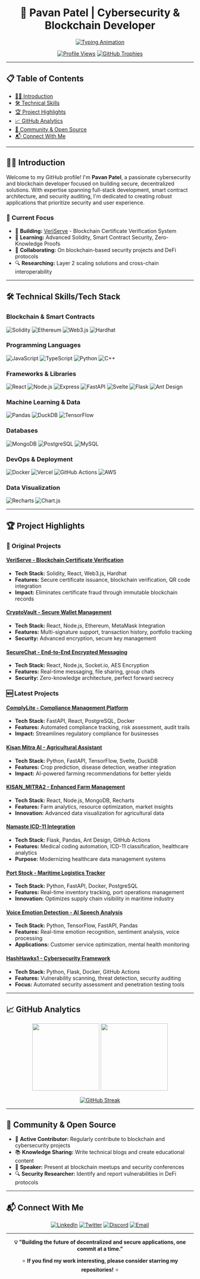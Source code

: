 <!-- ========================================================================================================================================================================================================
-->
<div align="center">

# 🚀 Pavan Patel | Cybersecurity & Blockchain Developer

<p align="center">
  <a href="https://git.io/typing-svg">
    <img src="https://readme-typing-svg.herokuapp.com?font=Fira+Code&size=22&pause=1000&color=00D9FF&center=true&vCenter=true&width=500&lines=Full-Stack+Blockchain+Developer;Cybersecurity+Enthusiast;Smart+Contract+Architect;Open+Source+Contributor" alt="Typing Animation" />
  </a>
</p>

[![Profile Views](https://komarev.com/ghpvc/?username=CODER7657&label=Profile%20Views&color=0e75b6&style=flat)](https://github.com/CODER7657) [![GitHub Trophies](https://github-profile-trophy.vercel.app/?username=CODER7657&theme=onedark&no-frame=true&column=7)](https://github.com/ryo-ma/github-profile-trophy)

</div>

---

## 📋 Table of Contents
- [👨‍💻 Introduction](#-introduction)
- [🛠️ Technical Skills](#️-technical-skills)
- [🏆 Project Highlights](#-project-highlights)
- [📈 GitHub Analytics](#-github-analytics)
- [🤝 Community & Open Source](#-community--open-source)
- [📬 Connect With Me](#-connect-with-me)

---

## 👨‍💻 Introduction

Welcome to my GitHub profile! I'm **Pavan Patel**, a passionate cybersecurity and blockchain developer focused on building secure, decentralized solutions. With expertise spanning full-stack development, smart contract architecture, and security auditing, I'm dedicated to creating robust applications that prioritize security and user experience.

### 🎯 Current Focus
- 🔭 **Building:** [VeriServe](https://github.com/CODER7657/VeriServe_block) - Blockchain Certificate Verification System
- 🌱 **Learning:** Advanced Solidity, Smart Contract Security, Zero-Knowledge Proofs
- 👯 **Collaborating:** On blockchain-based security projects and DeFi protocols
- 🔍 **Researching:** Layer 2 scaling solutions and cross-chain interoperability

---

## 🛠️ Technical Skills/Tech Stack

### **Blockchain & Smart Contracts**
![Solidity](https://img.shields.io/badge/Solidity-363636?style=for-the-badge&logo=solidity&logoColor=white)
![Ethereum](https://img.shields.io/badge/Ethereum-3C3C3D?style=for-the-badge&logo=ethereum&logoColor=white)
![Web3.js](https://img.shields.io/badge/Web3.js-F16822?style=for-the-badge&logo=web3.js&logoColor=white)
![Hardhat](https://img.shields.io/badge/Hardhat-FFF100?style=for-the-badge&logo=hardhat&logoColor=black)

### **Programming Languages**
![JavaScript](https://img.shields.io/badge/JavaScript-F7DF1E?style=for-the-badge&logo=javascript&logoColor=black)
![TypeScript](https://img.shields.io/badge/TypeScript-007ACC?style=for-the-badge&logo=typescript&logoColor=white)
![Python](https://img.shields.io/badge/Python-3776AB?style=for-the-badge&logo=python&logoColor=white)
![C++](https://img.shields.io/badge/C++-00599C?style=for-the-badge&logo=c%2B%2B&logoColor=white)

### **Frameworks & Libraries**
![React](https://img.shields.io/badge/React-20232A?style=for-the-badge&logo=react&logoColor=61DAFB)
![Node.js](https://img.shields.io/badge/Node.js-43853D?style=for-the-badge&logo=node.js&logoColor=white)
![Express](https://img.shields.io/badge/Express-000000?style=for-the-badge&logo=express&logoColor=white)
![FastAPI](https://img.shields.io/badge/FastAPI-005571?style=for-the-badge&logo=fastapi&logoColor=white)
![Svelte](https://img.shields.io/badge/Svelte-FF3E00?style=for-the-badge&logo=svelte&logoColor=white)
![Flask](https://img.shields.io/badge/Flask-000000?style=for-the-badge&logo=flask&logoColor=white)
![Ant Design](https://img.shields.io/badge/Ant%20Design-0170FE?style=for-the-badge&logo=antdesign&logoColor=white)

### **Machine Learning & Data**
![Pandas](https://img.shields.io/badge/Pandas-150458?style=for-the-badge&logo=pandas&logoColor=white)
![DuckDB](https://img.shields.io/badge/DuckDB-FFF000?style=for-the-badge&logo=duckdb&logoColor=black)
![TensorFlow](https://img.shields.io/badge/TensorFlow-FF6F00?style=for-the-badge&logo=tensorflow&logoColor=white)

### **Databases**
![MongoDB](https://img.shields.io/badge/MongoDB-4EA94B?style=for-the-badge&logo=mongodb&logoColor=white)
![PostgreSQL](https://img.shields.io/badge/PostgreSQL-316192?style=for-the-badge&logo=postgresql&logoColor=white)
![MySQL](https://img.shields.io/badge/MySQL-00000F?style=for-the-badge&logo=mysql&logoColor=white)

### **DevOps & Deployment**
![Docker](https://img.shields.io/badge/Docker-2496ED?style=for-the-badge&logo=docker&logoColor=white)
![Vercel](https://img.shields.io/badge/Vercel-000000?style=for-the-badge&logo=vercel&logoColor=white)
![GitHub Actions](https://img.shields.io/badge/GitHub%20Actions-2088FF?style=for-the-badge&logo=github-actions&logoColor=white)
![AWS](https://img.shields.io/badge/AWS-232F3E?style=for-the-badge&logo=amazon-aws&logoColor=white)

### **Data Visualization**
![Recharts](https://img.shields.io/badge/Recharts-FF6B6B?style=for-the-badge&logo=recharts&logoColor=white)
![Chart.js](https://img.shields.io/badge/Chart.js-FF6384?style=for-the-badge&logo=chart.js&logoColor=white)

---

## 🏆 Project Highlights

### 🚀 Original Projects

#### [VeriServe - Blockchain Certificate Verification](https://github.com/CODER7657/VeriServe_block)
- **Tech Stack:** Solidity, React, Web3.js, Hardhat
- **Features:** Secure certificate issuance, blockchain verification, QR code integration
- **Impact:** Eliminates certificate fraud through immutable blockchain records

#### [CryptoVault - Secure Wallet Management](https://github.com/CODER7657/CryptoVault)
- **Tech Stack:** React, Node.js, Ethereum, MetaMask Integration
- **Features:** Multi-signature support, transaction history, portfolio tracking
- **Security:** Advanced encryption, secure key management

#### [SecureChat - End-to-End Encrypted Messaging](https://github.com/CODER7657/SecureChat)
- **Tech Stack:** React, Node.js, Socket.io, AES Encryption
- **Features:** Real-time messaging, file sharing, group chats
- **Security:** Zero-knowledge architecture, perfect forward secrecy

### 🆕 Latest Projects

#### [ComplyLite - Compliance Management Platform](https://github.com/CODER7657/ComplyLite)
- **Tech Stack:** FastAPI, React, PostgreSQL, Docker
- **Features:** Automated compliance tracking, risk assessment, audit trails
- **Impact:** Streamlines regulatory compliance for businesses

#### [Kisan Mitra AI - Agricultural Assistant](https://github.com/CODER7657/Kisan-Mitra)
- **Tech Stack:** Python, FastAPI, TensorFlow, Svelte, DuckDB
- **Features:** Crop prediction, disease detection, weather integration
- **Impact:** AI-powered farming recommendations for better yields

#### [KISAN_MITRA2 - Enhanced Farm Management](https://github.com/CODER7657/KISAN_MITRA2)
- **Tech Stack:** React, Node.js, MongoDB, Recharts
- **Features:** Farm analytics, resource optimization, market insights
- **Innovation:** Advanced data visualization for agricultural data

#### [Namaste ICD-11 Integration](https://github.com/CODER7657/Namaste-ICD11-Integration)
- **Tech Stack:** Flask, Pandas, Ant Design, GitHub Actions
- **Features:** Medical coding automation, ICD-11 classification, healthcare analytics
- **Purpose:** Modernizing healthcare data management systems

#### [Port Stock - Maritime Logistics Tracker](https://github.com/CODER7657/port_stock)
- **Tech Stack:** Python, FastAPI, Docker, PostgreSQL
- **Features:** Real-time inventory tracking, port operations management
- **Innovation:** Optimizes supply chain visibility in maritime industry

#### [Voice Emotion Detection - AI Speech Analysis](https://github.com/CODER7657/voice-emotion-detection)
- **Tech Stack:** Python, TensorFlow, FastAPI, Pandas
- **Features:** Real-time emotion recognition, sentiment analysis, voice processing
- **Applications:** Customer service optimization, mental health monitoring

#### [HashHawks1 - Cybersecurity Framework](https://github.com/CODER7657/HashHawks1)
- **Tech Stack:** Python, Flask, Docker, GitHub Actions
- **Features:** Vulnerability scanning, threat detection, security auditing
- **Focus:** Automated security assessment and penetration testing tools

---

## 📈 GitHub Analytics

<div align="center">

<img height="180em" src="https://github-readme-stats.vercel.app/api?username=CODER7657&show_icons=true&theme=tokyonight&include_all_commits=true&count_private=true"/>
<img height="180em" src="https://github-readme-stats.vercel.app/api/top-langs/?username=CODER7657&layout=compact&langs_count=8&theme=tokyonight"/>

</div>

<div align="center">

[![GitHub Streak](https://github-readme-streak-stats.herokuapp.com/?user=CODER7657&theme=tokyonight)](https://git.io/streak-stats)

</div>

---

## 🤝 Community & Open Source

- 🌟 **Active Contributor:** Regularly contribute to blockchain and cybersecurity projects
- 📚 **Knowledge Sharing:** Write technical blogs and create educational content
- 🎤 **Speaker:** Present at blockchain meetups and security conferences
- 🔍 **Security Researcher:** Identify and report vulnerabilities in DeFi protocols

---

## 📬 Connect With Me

<div align="center">

[![LinkedIn](https://img.shields.io/badge/LinkedIn-0077B5?style=for-the-badge&logo=linkedin&logoColor=white)](https://linkedin.com/in/pavan-patel)
[![Twitter](https://img.shields.io/badge/Twitter-1DA1F2?style=for-the-badge&logo=twitter&logoColor=white)](https://twitter.com/CODER7657)
[![Discord](https://img.shields.io/badge/Discord-7289DA?style=for-the-badge&logo=discord&logoColor=white)](https://discord.gg/CODER7657)
[![Email](https://img.shields.io/badge/Email-D14836?style=for-the-badge&logo=gmail&logoColor=white)](mailto:pavan.patel@example.com)

</div>

---

<div align="center">

**💡 "Building the future of decentralized and secure applications, one commit at a time."**

⭐ **If you find my work interesting, please consider starring my repositories!** ⭐

</div>
